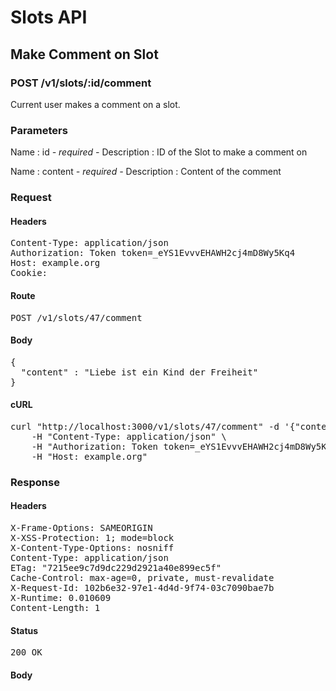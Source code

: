 # Slots API

## Make Comment on Slot

### POST /v1/slots/:id/comment

Current user makes a comment on a slot.

### Parameters

Name : id *- required -*
Description : ID of the Slot to make a comment on

Name : content *- required -*
Description : Content of the comment

### Request

#### Headers

<pre>Content-Type: application/json
Authorization: Token token=_eYS1EvvvEHAWH2cj4mD8Wy5Kq4
Host: example.org
Cookie: </pre>

#### Route

<pre>POST /v1/slots/47/comment</pre>

#### Body

<pre>{
  "content" : "Liebe ist ein Kind der Freiheit"
}</pre>

#### cURL

<pre class="request">curl &quot;http://localhost:3000/v1/slots/47/comment&quot; -d &#39;{&quot;content&quot;:&quot;Liebe ist ein Kind der Freiheit&quot;}&#39; -X POST \
	-H &quot;Content-Type: application/json&quot; \
	-H &quot;Authorization: Token token=_eYS1EvvvEHAWH2cj4mD8Wy5Kq4&quot; \
	-H &quot;Host: example.org&quot;</pre>

### Response

#### Headers

<pre>X-Frame-Options: SAMEORIGIN
X-XSS-Protection: 1; mode=block
X-Content-Type-Options: nosniff
Content-Type: application/json
ETag: &quot;7215ee9c7d9dc229d2921a40e899ec5f&quot;
Cache-Control: max-age=0, private, must-revalidate
X-Request-Id: 102b6e32-97e1-4d4d-9f74-03c7090bae7b
X-Runtime: 0.010609
Content-Length: 1</pre>

#### Status

<pre>200 OK</pre>

#### Body

<pre> </pre>
